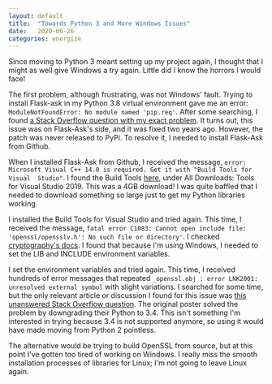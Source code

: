```yaml
---
layout: default
title:  "Towards Python 3 and More Windows Issues"
date:   2020-06-26
categories: energize
---
```


Since moving to Python 3 meant setting up my project again, I thought that I 
might as well give Windows a try again. Little did I know the horrors I would 
face!

The first problem, although frustrating, was not Windows' fault. Trying to 
install Flask-ask in my Python 3.8 virtual environment gave me an error:
`ModuleNotFoundError: No module named 'pip.req'`. After some searching, I 
found 
[a Stack Overflow question with my exact problem](https://stackoverflow.com/questions/60284354/pip-installing-flask-ask-raises-modulenotfound-pip-req).
It turns out, this issue was on Flask-Ask's side, and it was fixed two years 
ago. However, the patch was never released to PyPi. To resolve it, I needed 
to install Flask-Ask from Github.

When I installed Flask-Ask from Github, I received the message, `error: 
Microsoft Visual C++ 14.0 is required. Get it with "Build Tools for Visual 
Studio"`. I found the Build Tools 
[here](https://visualstudio.microsoft.com/downloads/#), under All Downloads: 
Tools for Visual Studio 2019. This was a 4GB download! I was quite baffled
that I needed to download something so large just to get my Python libraries 
working.

I installed the Build Tools for Visual Studio and tried again. This time, I 
received the message, `fatal error C1083: Cannot open include file: 
'openssl/opensslv.h': No such file or directory'`. I checked 
[cryptography's docs](https://cryptography.io/en/latest/installation.html#building-cryptography-on-windows). 
I found that because I'm using Windows, I needed to set the LIB and INCLUDE 
environment variables.

I set the environment variables and tried again. This time, I received 
hundreds of error messages that repeated `_openssl.obj : error LNK2001: 
unresolved external symbol` with slight variations. I searched for some time, 
but the only relevant article or discussion I found for this issue was 
[this unanswered Stack Overflow question](https://stackoverflow.com/questions/30159358/pip-install-cryptography-error-failed-with-exit-status-1120).
The original poster solved the problem by downgrading their Python to 3.4. 
This isn't something I'm interested in trying because 3.4 is not supported 
anymore, so using it would have made moving from Python 2 pointless.

The alternative would be trying to build OpenSSL from source, but at this 
point I've gotten too tired of working on Windows. I really miss the smooth 
installation processes of libraries for Linux; I'm not going to leave Linux
again.
